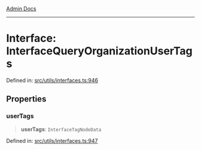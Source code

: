 [Admin Docs](/)

***

# Interface: InterfaceQueryOrganizationUserTags

Defined in: [src/utils/interfaces.ts:946](https://github.com/PalisadoesFoundation/talawa-admin/blob/main/src/utils/interfaces.ts#L946)

## Properties

### userTags

> **userTags**: `InterfaceTagNodeData`

Defined in: [src/utils/interfaces.ts:947](https://github.com/PalisadoesFoundation/talawa-admin/blob/main/src/utils/interfaces.ts#L947)
